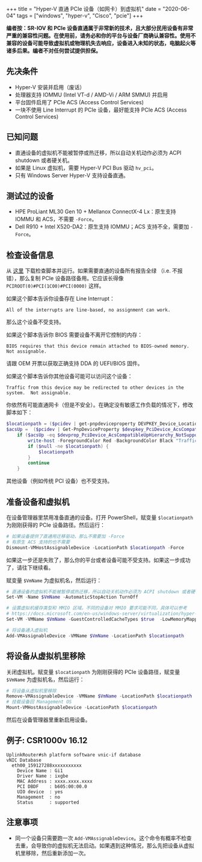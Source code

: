 +++
title = "Hyper-V 直通 PCIe 设备（如网卡）到虚拟机"
date = "2020-06-04"
tags = ["windows", "hyper-v", "Cisco", "pcie"]
+++

**编者按：SR-IOV 和 PCIe 设备直通属于非常新的技术，且大部分民用设备有非常严重的兼容性问题。在使用前，请务必和你的平台与设备厂商确认兼容性。使用不兼容的设备可能导致虚拟机或物理机失去响应，设备进入未知的状态，电脑起火等诸多后果。编者不对任何尝试提供担保。**

## 先决条件

- Hyper-V 安装并启用（废话）
- 处理器支持 IOMMU (Intel VT-d / AMD-Vi / ARM SMMU) 并启用
- 平台固件启用了 PCIe ACS (Access Control Services)
- 一块不使用 Line Interrupt 的 PCIe 设备，最好能支持 PCIe ACS (Access Control Services)

## 已知问题

- 直通设备的虚拟机不能被暂停或热迁移，所以自动关机动作必须为 ACPI shutdown 或者硬关机。
- 如果是 Linux 虚拟机，需要 Hyper-V PCI Bus 驱动 `hv_pci`。
- 只有 Windows Server Hyper-V 支持设备直通。

## 测试过的设备

- HPE ProLiant ML30 Gen 10 + Mellanox ConnectX-4 Lx：原生支持 IOMMU 和 ACS，不需要 `-Force`。
- Dell R910 + Intel X520-DA2：原生支持 IOMMU；ACS 支持不全，需要加 `-Force`。

## 检查设备信息

从 [这里](https://github.com/MicrosoftDocs/Virtualization-Documentation/blob/live/hyperv-tools/DiscreteDeviceAssignment/SurveyDDA.ps1) 下载检查脚本并运行。如果需要直通的设备所有报告全绿 （i.e. 不报错），那么复制 PCIe 设备路径备用。它应该长得像 `PCIROOT(0)#PCI(1C00)#PCI(0000)` 这样。

如果这个脚本告诉你设备存在 Line Interrupt：

```
All of the interrupts are line-based, no assignment can work.
```

那么这个设备不受支持。

如果这个脚本告诉你 BIOS 需要设备不离开它控制的内存：

```
BIOS requires that this device remain attached to BIOS-owned memory.  Not assignable.
```

请跟 OEM 开票以获取正确支持 DDA 的 UEFI/BIOS 固件。

如果这个脚本告诉你其他设备可能可以访问这个设备：

```
Traffic from this device may be redirected to other devices in the system.  Not assignable.
```

你依然有可能直通网卡（但是不安全）。在确定没有敏感工作负载的情况下，修改脚本如下：

```powershell
$locationpath = ($pcidev | get-pnpdeviceproperty DEVPKEY_Device_LocationPaths).data[0]
$acsUp =  ($pcidev | Get-PnpDeviceProperty $devpkey_PciDevice_AcsCompatibleUpHierarchy).Data
    if ($acsUp -eq $devprop_PciDevice_AcsCompatibleUpHierarchy_NotSupported) {
        write-host -ForegroundColor Red -BackgroundColor Black "Traffic from this device may be redirected to other devices in the system.  Not assignable."
        if ($null -ne $locationpath) {
            $locationpath
        }
        continue
    }
```

其他设备（例如传统 PCI 设备）也不受支持。

## 准备设备和虚拟机

在设备管理器里禁用准备直通的设备。打开 PowerShell，赋变量 `$locationpath` 为刚刚获得的 PCIe 设备路径。然后运行：

```powershell
# 如果设备提供了直通用迁移驱动，那么不需要加 -Force
# 有原生 ACS 支持的也不需要
Dismount-VMHostAssignableDevice -LocationPath $locationpath -Force
```

如果这一步还是失败了，那么你的平台或者设备可能不受支持。如果这一步成功了，请往下继续看。

赋变量 `$VmName` 为虚拟机名，然后运行：

```powershell
# 直通设备的虚拟机不能被暂停或热迁移，所以自动关机动作必须为 ACPI shutdown 或者硬关机
Set-VM -Name $VmName -AutomaticStopAction TurnOff

# 设置虚拟机缓存类型和 MMIO 区域。不同的设备对 MMIO 要求可能不同，具体可以参考
# https://docs.microsoft.com/en-us/windows-server/virtualization/hyper-v/plan/plan-for-deploying-devices-using-discrete-device-assignment
Set-VM -VMName $VmName -GuestControlledCacheTypes $true  -LowMemoryMappedIoSpace 3Gb -HighMemoryMappedIoSpace 33280Mb

# 将设备通入虚拟机
Add-VMAssignableDevice -VMName $VmName -LocationPath $locationpath
```

## 将设备从虚拟机里移除

关闭虚拟机。赋变量 `$locationpath` 为刚刚获得的 PCIe 设备路径，赋变量 `$VmName` 为虚拟机名，然后运行：

```powershell
# 将设备从虚拟机里移除
Remove-VMAssignableDevice -VMName $VmName -LocationPath $locationpath
# 挂载设备回 Management OS
Mount-VMHostAssignableDevice -LocationPath $locationpath
```

然后在设备管理器里重新启用设备。

## 例子: CSR1000v 16.12

```
UplinkRouter#sh platform software vnic-if database
vNIC Database
  eth00_159127288xxxxxxxxxxx
    Device Name : Gi1
    Driver Name : ixgbe
    MAC Address : xxxx.xxxx.xxxx
    PCI DBDF    : b605:00:00.0
    UIO device  : yes
    Management  : no
    Status      : supported
```

## 注意事项

- 同一个设备只需要跑一次 `Add-VMAssignableDevice`。这个命令有概率不检查去重，会导致你的虚拟机无法启动。如果遇到这种情况，那么先把设备从虚拟机里移除，然后重新添加一次。
